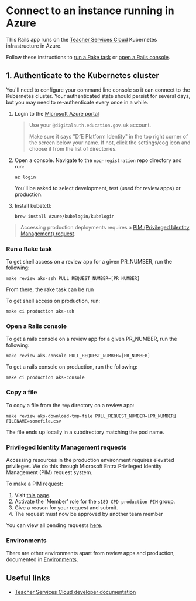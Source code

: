 # Connect to an instance running in Azure

This Rails app runs on the
[Teacher Services Cloud](https://github.com/DFE-Digital/teacher-services-cloud)
Kubernetes infrastructure in Azure.

Follow these instructions to [run a Rake task](#run-a-rake-task) or
[open a Rails console](#open-a-rails-console).

## 1. Authenticate to the Kubernetes cluster

You'll need to configure your command line console so it can connect to the
Kubernetes cluster. Your authenticated state should persist for several days,
but you may need to re-authenticate every once in a while.

1. Login to the [Microsoft Azure portal](https://portal.azure.com)

   > Use your `@digitalauth.education.gov.uk` account.
   >
   > Make sure it says "DfE Platform Identity" in the top right corner of the
   > screen below your name. If not, click the settings/cog icon and choose it
   > from the list of directories.

2. Open a console. Navigate to the `npq-registration` repo
   directory and run:

   ```shell
   az login
   ```

   You'll be asked to select development, test (used for review apps) or production.

3. Install kubetctl:

   ```shell
   brew install Azure/kubelogin/kubelogin
   ```

> Accessing production deployments requires a
> [PIM (Privileged Identity Management) request](#privileged-identity-management-requests).

### Run a Rake task

To get shell access on a review app for a given PR_NUMBER, run the following:

```shell
make review aks-ssh PULL_REQUEST_NUMBER=[PR_NUMBER]
```
From there, the rake task can be run

To get shell access on production, run:

```shell
make ci production aks-ssh
```

### Open a Rails console

To get a rails console on a review app for a given PR_NUMBER, run the following:

```shell
make review aks-console PULL_REQUEST_NUMBER=[PR_NUMBER]
```

To get a rails console on production, run the following:

```shell
make ci production aks-console
```

### Copy a file

To copy a file from the `tmp` directory on a review app:
```shell
make review aks-download-tmp-file PULL_REQUEST_NUMBER=[PR_NUMBER] FILENAME=somefile.csv
```

The file ends up locally in a subdirectory matching the pod name.

### Privileged Identity Management requests

Accessing resources in the production environment requires elevated privileges.
We do this through Microsoft Entra Privileged Identity Management (PIM) request system.

To make a PIM request:

1. Visit
   [this page](https://portal.azure.com/#view/Microsoft_Azure_PIMCommon/ActivationMenuBlade/~/aadgroup).
2. Activate the 'Member' role for the `s189 CPD production PIM` group.
3. Give a reason for your request and submit.
4. The request must now be approved by another team member

You can view all pending requests
[here](https://portal.azure.com/#view/Microsoft_Azure_PIMCommon/ApproveRequestMenuBlade/~/aadmigratedroles).


### Environments

There are other environments apart from review apps and production, documented in [Environments](environments.md).

## Useful links

- [Teacher Services Cloud developer documentation](https://github.com/DFE-Digital/teacher-services-cloud/blob/main/documentation/developer-onboarding.md)
